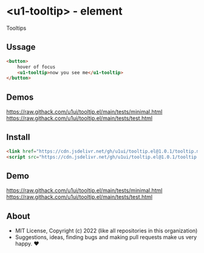 # &lt;u1-tooltip&gt; - element
Tooltips

## Ussage

```html
<button>
    hover of focus
    <u1-tooltip>now you see me</u1-tooltip>
</button>
```

## Demos

https://raw.githack.com/u1ui/tooltip.el/main/tests/minimal.html  
https://raw.githack.com/u1ui/tooltip.el/main/tests/test.html

## Install

```html
<link href="https://cdn.jsdelivr.net/gh/u1ui/tooltip.el@1.0.1/tooltip.min.css" rel=stylesheet>
<script src="https://cdn.jsdelivr.net/gh/u1ui/tooltip.el@1.0.1/tooltip.min.js" type=module>
```

## Demo

https://raw.githack.com/u1ui/tooltip.el/main/tests/minimal.html  
https://raw.githack.com/u1ui/tooltip.el/main/tests/test.html  

## About

- MIT License, Copyright (c) 2022 <u1> (like all repositories in this organization) <br>
- Suggestions, ideas, finding bugs and making pull requests make us very happy. ♥

